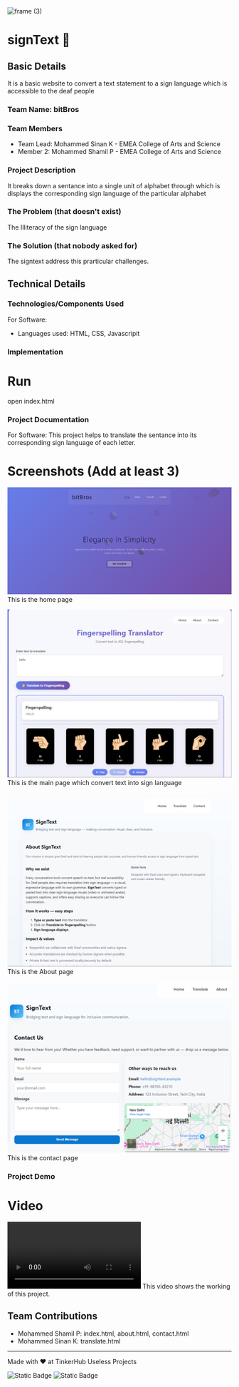 <img width="3188" height="1202" alt="frame (3)" src="https://github.com/user-attachments/assets/517ad8e9-ad22-457d-9538-a9e62d137cd7" />


# signText 🎯


## Basic Details
It is a basic website to convert a text statement to a sign language which is accessible to the deaf people
### Team Name: bitBros


### Team Members
- Team Lead: Mohammed Sinan K - EMEA College of Arts and Science
- Member 2: Mohammed Shamil P - EMEA College of Arts and Science


### Project Description
It breaks down a sentance into a single unit of alphabet through which is displays the corresponding sign language of the particular alphabet

### The Problem (that doesn't exist)
The Illiteracy of the sign language

### The Solution (that nobody asked for)
The signtext address this prarticular challenges.

## Technical Details
### Technologies/Components Used
For Software:
- Languages used: HTML, CSS, Javascripit


### Implementation

# Run
open index.html

### Project Documentation
For Software: This project helps to translate the sentance into its corresponding sign language of each letter.

# Screenshots (Add at least 3)
![Screenshot1](screenshot/screenshot-1.png)
This is the home page

![Screenshot2](screenshot/screenshot-2.png)
This is the main page which convert text into sign language

![Screenshot3](screenshot/screenshot-3.png)
This is the About page

![Screenshot4](screenshot/screenshot-4.png)
This is the contact page


### Project Demo
# Video
![Workflow](screenshot/screen-record.mp4)
This video shows the working of this project.

## Team Contributions
- Mohammed Shamil P: index.html, about.html, contact.html
- Mohammed Sinan K: translate.html

---
Made with ❤️ at TinkerHub Useless Projects 

![Static Badge](https://img.shields.io/badge/TinkerHub-24?color=%23000000&link=https%3A%2F%2Fwww.tinkerhub.org%2F)
![Static Badge](https://img.shields.io/badge/UselessProjects--25-25?link=https%3A%2F%2Fwww.tinkerhub.org%2Fevents%2FQ2Q1TQKX6Q%2FUseless%2520Projects)



